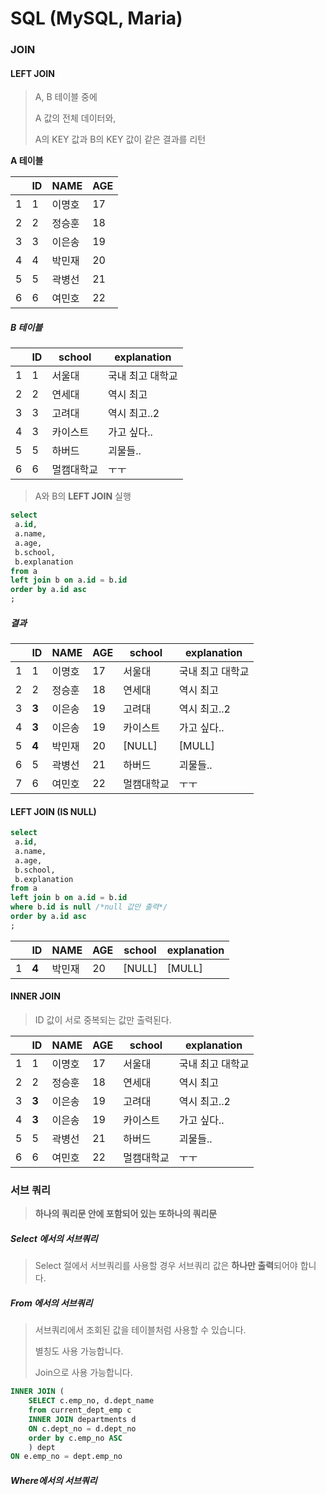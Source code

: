 # SQL (MySQL, Maria)

### 

### JOIN

#### LEFT JOIN

> A, B 테이블 중에 
>
> A 값의 전체 데이터와, 
>
> A의 KEY 값과 B의 KEY 값이 같은 결과를 리턴

**A 테이블**

|      | ID   | NAME   | AGE  |
| ---- | ---- | ------ | ---- |
| 1    | 1    | 이명호 | 17   |
| 2    | 2    | 정승훈 | 18   |
| 3    | 3    | 이은송 | 19   |
| 4    | 4    | 박민재 | 20   |
| 5    | 5    | 곽병선 | 21   |
| 6    | 6    | 여민호 | 22   |

##### B 테이블

|      | ID   | school     | explanation      |
| ---- | ---- | ---------- | ---------------- |
| 1    | 1    | 서울대     | 국내 최고 대학교 |
| 2    | 2    | 연세대     | 역시 최고        |
| 3    | 3    | 고려대     | 역시 최고..2     |
| 4    | 3    | 카이스트   | 가고 싶다..      |
| 5    | 5    | 하버드     | 괴물들..         |
| 6    | 6    | 멀캠대학교 | ㅜㅜ             |

> A와 B의 **LEFT JOIN** 실행

```SQL
select
 a.id,
 a.name,
 a.age,
 b.school,
 b.explanation
from a
left join b on a.id = b.id
order by a.id asc
;
```

##### 결과 

|      | ID    | NAME   | AGE  | school     | explanation      |
| ---- | ----- | ------ | ---- | ---------- | ---------------- |
| 1    | 1     | 이명호 | 17   | 서울대     | 국내 최고 대학교 |
| 2    | 2     | 정승훈 | 18   | 연세대     | 역시 최고        |
| 3    | **3** | 이은송 | 19   | 고려대     | 역시 최고..2     |
| 4    | **3** | 이은송 | 19   | 카이스트   | 가고 싶다..      |
| 5    | **4** | 박민재 | 20   | [NULL]     | [MULL]           |
| 6    | 5     | 곽병선 | 21   | 하버드     | 괴물들..         |
| 7    | 6     | 여민호 | 22   | 멀캠대학교 | ㅜㅜ             |

#### LEFT JOIN (IS NULL)

````SQL
select
 a.id,
 a.name,
 a.age,
 b.school,
 b.explanation
from a
left join b on a.id = b.id 
where b.id is null /*null 값만 출력*/
order by a.id asc
;
````

|      | ID    | NAME   | AGE  | school | explanation |
| ---- | ----- | ------ | ---- | ------ | ----------- |
| 1    | **4** | 박민재 | 20   | [NULL] | [MULL]      |



#### INNER JOIN

> ID 값이 서로 중복되는 값만 출력된다.

|      | ID    | NAME   | AGE  | school     | explanation      |
| ---- | ----- | ------ | ---- | ---------- | ---------------- |
| 1    | 1     | 이명호 | 17   | 서울대     | 국내 최고 대학교 |
| 2    | 2     | 정승훈 | 18   | 연세대     | 역시 최고        |
| 3    | **3** | 이은송 | 19   | 고려대     | 역시 최고..2     |
| 4    | **3** | 이은송 | 19   | 카이스트   | 가고 싶다..      |
| 5    | 5     | 곽병선 | 21   | 하버드     | 괴물들..         |
| 6    | 6     | 여민호 | 22   | 멀캠대학교 | ㅜㅜ             |





### 서브 쿼리

> **하나의 쿼리문 안에 포함되어 있는 또하나의 쿼리문**

##### Select 에서의 서브쿼리

> Select 절에서 서브쿼리를 사용할 경우 서브쿼리 값은 **하나만 출력**되어야 합니다.

##### From 에서의 서브쿼리

> 서브쿼리에서 조회된 값을 테이블처럼 사용할 수 있습니다.
>
> 별칭도 사용 가능합니다.
>
> Join으로 사용 가능합니다.

```sql
INNER JOIN (
 	SELECT c.emp_no, d.dept_name
 	from current_dept_emp c
 	INNER JOIN departments d
 	ON c.dept_no = d.dept_no
 	order by c.emp_no ASC
	) dept
ON e.emp_no = dept.emp_no
```

##### Where에서의 서브쿼리